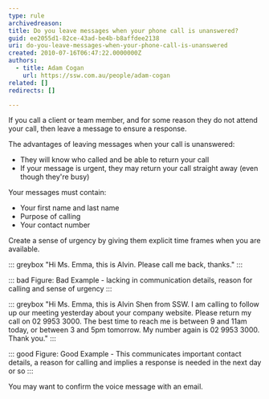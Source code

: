 ```yaml
---
type: rule
archivedreason: 
title: Do you leave messages when your phone call is unanswered?
guid: ee2055d1-82ce-43ad-be4b-b8affdee2138
uri: do-you-leave-messages-when-your-phone-call-is-unanswered
created: 2010-07-16T06:47:22.0000000Z
authors: 
  - title: Adam Cogan
    url: https://ssw.com.au/people/adam-cogan
related: []
redirects: []

---
```


If you call a client or team member, and for some reason they do not attend your call, then leave a message to ensure a response.  

The advantages of leaving messages when your call is unanswered:

* They will know who called and be able to return your call
* If your message is urgent, they may return your call straight away (even though they're busy)

<!--endintro-->

Your messages must contain:

- Your first name and last name
- Purpose of calling
- Your contact number

Create a sense of urgency by giving them explicit time frames when you are available.

::: greybox
"Hi Ms. Emma, this is Alvin. Please call me back, thanks."
:::

::: bad
Figure: Bad Example - lacking in communication details, reason for calling and sense of urgency
:::

::: greybox
"Hi Ms. Emma, this is Alvin Shen from SSW. I am calling to follow up our meeting yesterday about your company website. Please return my call on 02 9953 3000. The best time to reach me is between 9 and 11am today, or between 3 and 5pm tomorrow. My number again is 02 9953 3000. Thank you."
:::

::: good
Figure: Good Example - This communicates important contact details, a reason for calling and implies a response is needed in the next day or so
:::

You may want to confirm the voice message with an email.
